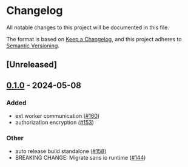 # Changelog
All notable changes to this project will be documented in this file.

The format is based on [Keep a Changelog](https://keepachangelog.com/en/1.0.0/),
and this project adheres to [Semantic Versioning](https://semver.org/spec/v2.0.0.html).

## [Unreleased]

## [0.1.0](https://github.com/luongngocminh/decentralized-sdn/releases/tag/atm0s-sdn-standalone-v0.1.0) - 2024-05-08

### Added
- ext worker communication ([#160](https://github.com/luongngocminh/decentralized-sdn/pull/160))
- authorization encryption ([#153](https://github.com/luongngocminh/decentralized-sdn/pull/153))

### Other
- auto release build standalone ([#158](https://github.com/luongngocminh/decentralized-sdn/pull/158))
- BREAKING CHANGE: Migrate sans io runtime ([#144](https://github.com/luongngocminh/decentralized-sdn/pull/144))
